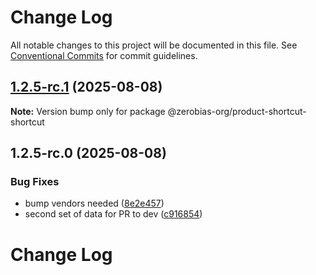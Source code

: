 # Change Log

All notable changes to this project will be documented in this file.
See [Conventional Commits](https://conventionalcommits.org) for commit guidelines.

## [1.2.5-rc.1](https://github.com/zerobias-org/product/compare/@zerobias-org/product-shortcut-shortcut@1.2.5-rc.0...@zerobias-org/product-shortcut-shortcut@1.2.5-rc.1) (2025-08-08)

**Note:** Version bump only for package @zerobias-org/product-shortcut-shortcut





## 1.2.5-rc.0 (2025-08-08)


### Bug Fixes

* bump vendors needed ([8e2e457](https://github.com/zerobias-org/product/commit/8e2e457e0b5d7141a05e8f2c178bc2854f2b7178))
* second set of data for PR to dev ([c916854](https://github.com/zerobias-org/product/commit/c916854bcf229b1c2042ffdea18472d66a061aaf))





# Change Log
